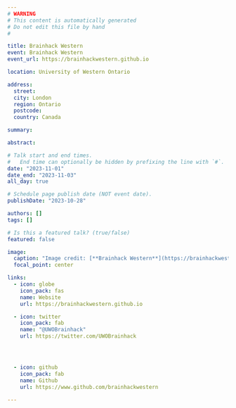 ```yaml
---
# WARNING
# This content is automatically generated
# Do not edit this file by hand
#

title: Brainhack Western
event: Brainhack Western
event_url: https://brainhackwestern.github.io

location: University of Western Ontario

address:
  street:
  city: London
  region: Ontario
  postcode:
  country: Canada

summary:

abstract:

# Talk start and end times.
#   End time can optionally be hidden by prefixing the line with `#`.
date: "2023-11-01"
date_end: "2023-11-03"
all_day: true

# Schedule page publish date (NOT event date).
publishDate: "2023-10-28"

authors: []
tags: []

# Is this a featured talk? (true/false)
featured: false

image:
  caption: "Image credit: [**Brainhack Western**](https://brainhackwestern.github.io)"
  focal_point: center

links:
  - icon: globe
    icon_pack: fas
    name: Website
    url: https://brainhackwestern.github.io

  - icon: twitter
    icon_pack: fab
    name: "@UWOBrainhack"
    url: https://twitter.com/UWOBrainhack




  - icon: github
    icon_pack: fab
    name: Github
    url: https://www.github.com/brainhackwestern

---
```

